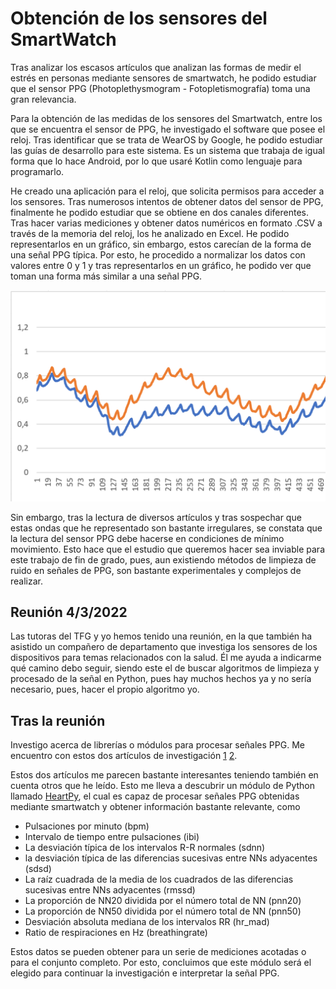 # Obtención de los sensores del SmartWatch

Tras analizar los escasos artículos que analizan las formas de medir el estrés en personas mediante sensores de smartwatch, he podido estudiar que el sensor PPG (Photoplethysmogram - Fotopletismografía) toma una gran relevancia.

Para la obtención de las medidas de los sensores del Smartwatch, entre los que se encuentra el sensor de PPG, he investigado el software que posee el reloj. Tras identificar que se trata de WearOS by Google, he podido estudiar las guías de desarrollo para este sistema. Es un sistema que trabaja de igual forma que lo hace Android, por lo que usaré Kotlin como lenguaje para programarlo.

He creado una aplicación para el reloj, que solicita permisos para acceder a los sensores. Tras numerosos intentos de obtener datos del sensor de PPG, finalmente he podido estudiar que se obtiene en dos canales diferentes. Tras hacer varias mediciones y obtener datos numéricos en formato .CSV a través de la memoria del reloj, los he analizado en Excel. He podido representarlos en un gráfico, sin embargo, estos carecían de la forma de una señal PPG típica. Por esto, he procedido a normalizar los datos con valores entre 0 y 1 y tras representarlos en un gráfico, he podido ver que toman una forma más similar a una señal PPG.

![](/doc/img/PPG_Graph.png)

Sin embargo, tras la lectura de diversos artículos y tras sospechar que estas ondas que he representado son bastante irregulares, se constata que la lectura del sensor PPG debe hacerse en condiciones de mínimo movimiento. Esto hace que el estudio que queremos hacer sea inviable para este trabajo de fin de grado, pues, aun existiendo métodos de limpieza de ruido en señales de PPG, son bastante experimentales y complejos de realizar.

## Reunión 4/3/2022

Las tutoras del TFG y yo hemos tenido una reunión, en la que también ha asistido un compañero de departamento que investiga los sensores de los dispositivos para temas relacionados con la salud. Él me ayuda a indicarme qué camino debo seguir, siendo este el de buscar algoritmos de limpieza y procesado de la señal en Python, pues hay muchos hechos ya y no sería necesario, pues, hacer el propio algoritmo yo.

## Tras la reunión

Investigo acerca de librerías o módulos para procesar señales PPG. Me encuentro con estos dos artículos de investigación [1](https://www.researchgate.net/publication/328654252_Analysing_Noisy_Driver_Physiology_Real-Time_Using_Off-the-Shelf_Sensors_Heart_Rate_Analysis_Software_from_the_Taking_the_Fast_Lane_Project) [2](https://www.researchgate.net/publication/325967542_Heart_Rate_Analysis_for_Human_Factors_Development_and_Validation_of_an_Open_Source_Toolkit_for_Noisy_Naturalistic_Heart_Rate_Data).

Estos dos artículos me parecen bastante interesantes teniendo también en cuenta otros que he leído. Esto me lleva a descubrir un módulo de Python llamado [HeartPy](https://github.com/paulvangentcom/heartrate_analysis_python), el cual es capaz de procesar señales PPG obtenidas mediante smartwatch y obtener información bastante relevante, como

- Pulsaciones por minuto (bpm)
- Intervalo de tiempo entre pulsaciones (ibi)
- La desviación típica de los intervalos R-R normales (sdnn)
- la desviación típica de las diferencias sucesivas entre NNs adyacentes (sdsd)
- La raíz cuadrada de la media de los cuadrados de las diferencias sucesivas entre NNs adyacentes (rmssd)
- La proporción de NN20 dividida por el número total de NN (pnn20)
- La proporción de NN50 dividida por el número total de NN (pnn50)
- Desviación absoluta mediana de los intervalos RR (hr_mad)
- Ratio de respiraciones en Hz (breathingrate)

Estos datos se pueden obtener para un serie de mediciones acotadas o para el conjunto completo. Por esto, concluimos que este módulo será el elegido para continuar la investigación e interpretar la señal PPG.